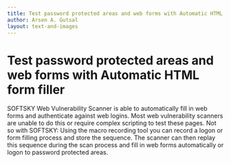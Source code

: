 ```yaml
---
title: Test password protected areas and web forms with Automatic HTML form filler
author: Arsen A. Gutsal
layout: text-and-images
---
```


**Test password protected areas and web forms with Automatic HTML form filler**
===============================================================================

SOFTSKY Web Vulnerability Scanner is able to automatically fill in web
forms and authenticate against web logins. Most web vulnerability
scanners are unable to do this or require complex scripting to test
these pages. Not so with SOFTSKY: Using the macro recording tool you
can record a logon or form filling process and store the sequence. The
scanner can then replay this sequence during the scan process and fill
in web forms automatically or logon to password protected areas.
